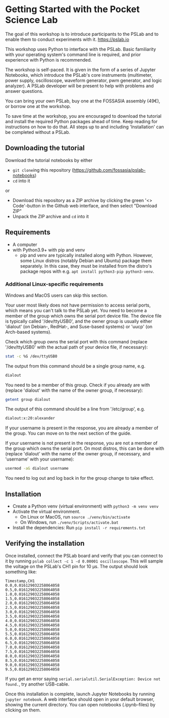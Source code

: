 # Getting Started with the Pocket Science Lab

The goal of this workshop is to introduce participants to the PSLab and to
enable them to conduct experiments with it. <https://pslab.io>

This workshop uses Python to interface with the PSLab. Basic familiarity with
your operating system's command line is required, and prior experience with
Python is recommended.

The workshop is self-paced. It is given in the form of a series of Jupyter
Notebooks, which introduce the PSLab's core instruments (multimeter, power
supply, oscilloscope, waveform generator, pwm generator, and logic analyzer).
A PSLab developer will be present to help with problems and answer questions.

You can bring your own PSLab, buy one at the FOSSASIA assembly (49€), or borrow
one at the workshop.

To save time at the workshop, you are encouraged to download the tutorial and
install the required Python packages ahead of time. Keep reading for
instructions on how to do that. All steps up to and including 'Installation'
can be completed without a PSLab.

## Downloading the tutorial

Download the tutorial notebooks by either

- `git clone`ing this repository (<https://github.com/fossasia/pslab-notebooks>)
- `cd` into it

or

- Download this repository as a ZIP archive by clicking the green
  '<> Code'-button in the Github web interface, and then select "Download ZIP"
- Unpack the ZIP archive and `cd` into it

## Requirements

- A computer
- with Python3.9+ with pip and venv
  - pip and venv are typically installed along with Python. However, some Linux
    distros (notably Debian and Ubuntu) package them separately. In this case,
    they must be installed from the distro's package repos with e.g.
    `apt install python3-pip python3-venv`.

### Additional Linux-specific requirements

Windows and MacOS users can skip this section.

Your user most likely does not have permission to access serial ports, which
means you can't talk to the PSLab yet. You need to become a member of the
group which owns the serial port device file. The device file is typically
called '/dev/ttyUSB0', and the owner group is usually either 'dialout' (on
Debian-, RedHat-, and Suse-based systems) or 'uucp' (on Arch-based systems).

Check which group owns the serial port with this command (replace
'/dev/ttyUSB0' with the actual path of your device file, if necessary):

```bash
stat -c %G /dev/ttyUSB0
```

The output from this command should be a single group name, e.g.

```bash
dialout
```

You need to be a member of this group. Check if you already are with (replace
'dialout' with the name of the owner group, if necessary):

```bash
getent group dialout
```

The output of this command should be a line from '/etc/group', e.g.

```bash
dialout:x:20:alexander
```

If your username is present in the response, you are already a member of the
group. You can move on to the next section of the guide.

If your username is not present in the response, you are not a member of the
group which owns the serial port. On most distros, this can be done with
(replace 'dialout' with the name of the owner group, if necessary, and
'username' with your username):

```bash
usermod -aG dialout username
```

You need to log out and log back in for the group change to take effect.

## Installation

- Create a Python venv (virtual environment) with `python3 -m venv venv`
- Activate the virtual environment.
  - On Linux or MacOS, run `source ./venv/bin/activate`
  - On Windows, run `./venv/Scripts/activate.bat`
- Install the dependencies: Run `pip install -r requirements.txt`

## Verifying the installation

Once installed, connect the PSLab board and verify that you can connect to it
by running `pslab collect -c 1 -d 0.00001 oscilloscope`. This will sample the
voltage on the PSLab's CH1 pin for 10 µs. The output should look something
like:

```
Timestamp,CH1
0.0,0.016129032258064058
0.5,0.016129032258064058
1.0,0.016129032258064058
1.5,0.016129032258064058
2.0,0.016129032258064058
2.5,0.016129032258064058
3.0,0.016129032258064058
3.5,0.016129032258064058
4.0,0.016129032258064058
4.5,0.016129032258064058
5.0,0.016129032258064058
5.5,0.016129032258064058
6.0,0.016129032258064058
6.5,0.016129032258064058
7.0,0.016129032258064058
7.5,0.016129032258064058
8.0,0.016129032258064058
8.5,0.016129032258064058
9.0,0.016129032258064058
9.5,0.016129032258064058
```

If you get an error saying
`serial.serialutil.SerialException: Device not found.`, try another USB-cable.

Once this installation is complete, launch Jupyter Notebooks by running
`jupyter notebook`. A web interface should open in your default browser,
showing the current directory. You can open notebooks (.ipynb-files) by
clicking on them.
